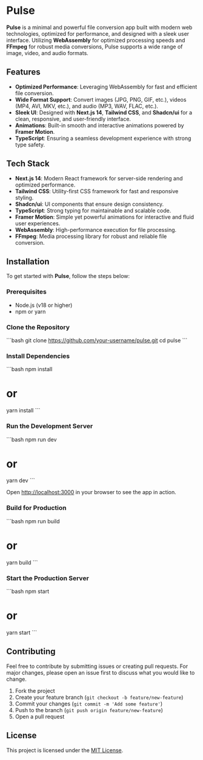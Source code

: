 
# Pulse

**Pulse** is a minimal and powerful file conversion app built with modern web technologies, optimized for performance, and designed with a sleek user interface. Utilizing **WebAssembly** for optimized processing speeds and **FFmpeg** for robust media conversions, Pulse supports a wide range of image, video, and audio formats.

## Features

- **Optimized Performance**: Leveraging WebAssembly for fast and efficient file conversion.
- **Wide Format Support**: Convert images (JPG, PNG, GIF, etc.), videos (MP4, AVI, MKV, etc.), and audio (MP3, WAV, FLAC, etc.).
- **Sleek UI**: Designed with **Next.js 14**, **Tailwind CSS**, and **Shadcn/ui** for a clean, responsive, and user-friendly interface.
- **Animations**: Built-in smooth and interactive animations powered by **Framer Motion**.
- **TypeScript**: Ensuring a seamless development experience with strong type safety.

## Tech Stack

- **Next.js 14**: Modern React framework for server-side rendering and optimized performance.
- **Tailwind CSS**: Utility-first CSS framework for fast and responsive styling.
- **Shadcn/ui**: UI components that ensure design consistency.
- **TypeScript**: Strong typing for maintainable and scalable code.
- **Framer Motion**: Simple yet powerful animations for interactive and fluid user experiences.
- **WebAssembly**: High-performance execution for file processing.
- **FFmpeg**: Media processing library for robust and reliable file conversion.

<!-- ## Screenshots -->

<!-- ![Pulse App](https://example.com/screenshot1.png) -->

## Installation

To get started with **Pulse**, follow the steps below:

### Prerequisites

- Node.js (v18 or higher)
- npm or yarn

### Clone the Repository

\`\`\`bash
git clone https://github.com/your-username/pulse.git
cd pulse
\`\`\`

### Install Dependencies

\`\`\`bash
npm install
# or
yarn install
\`\`\`

### Run the Development Server

\`\`\`bash
npm run dev
# or
yarn dev
\`\`\`

Open [http://localhost:3000](http://localhost:3000) in your browser to see the app in action.

### Build for Production

\`\`\`bash
npm run build
# or
yarn build
\`\`\`

### Start the Production Server

\`\`\`bash
npm start
# or
yarn start
\`\`\`

## Contributing

Feel free to contribute by submitting issues or creating pull requests. For major changes, please open an issue first to discuss what you would like to change.

1. Fork the project
2. Create your feature branch (`git checkout -b feature/new-feature`)
3. Commit your changes (`git commit -m 'Add some feature'`)
4. Push to the branch (`git push origin feature/new-feature`)
5. Open a pull request

## License

This project is licensed under the [MIT License](LICENSE).
